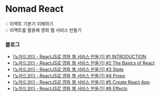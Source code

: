 # Nomad React

💡 리액트 기본기 이해하기
</br>
💡 리액트를 활용해 영화 웹 서비스 만들기

### 블로그
- <a href="https://velog.io/@min5x5/%EB%85%B8%EB%A7%88%EB%93%9C%EC%BD%94%EB%8D%94-ReactJS%EB%A1%9C-%EC%98%81%ED%99%94-%EC%9B%B9-%EC%84%9C%EB%B9%84%EC%8A%A4-%EB%A7%8C%EB%93%A4%EA%B8%B0-1-INTRODUCTION">[노마드코더 - ReactJS로 영화 웹 서비스 만들기] #1 INTRODUCTION</a>
- <a href="https://velog.io/@min5x5/%EB%85%B8%EB%A7%88%EB%93%9C%EC%BD%94%EB%8D%94-ReactJS%EB%A1%9C-%EC%98%81%ED%99%94-%EC%9B%B9-%EC%84%9C%EB%B9%84%EC%8A%A4-%EB%A7%8C%EB%93%A4%EA%B8%B0-2-The-Basics-of-React">[노마드코더 - ReactJS로 영화 웹 서비스 만들기] #2 The Basics of React</a>
- <a href="https://velog.io/@min5x5/%EB%85%B8%EB%A7%88%EB%93%9C%EC%BD%94%EB%8D%94-ReactJS%EB%A1%9C-%EC%98%81%ED%99%94-%EC%9B%B9-%EC%84%9C%EB%B9%84%EC%8A%A4-%EB%A7%8C%EB%93%A4%EA%B8%B0-3-State">[노마드코더 - ReactJS로 영화 웹 서비스 만들기] #3 State</a>
- <a href="https://velog.io/@min5x5/%EB%85%B8%EB%A7%88%EB%93%9C%EC%BD%94%EB%8D%94-ReactJS%EB%A1%9C-%EC%98%81%ED%99%94-%EC%9B%B9-%EC%84%9C%EB%B9%84%EC%8A%A4-%EB%A7%8C%EB%93%A4%EA%B8%B0-4-Props">[노마드코더 - ReactJS로 영화 웹 서비스 만들기] #4 Props</a>
- <a href="https://velog.io/@min5x5/%EB%85%B8%EB%A7%88%EB%93%9C%EC%BD%94%EB%8D%94-ReactJS%EB%A1%9C-%EC%98%81%ED%99%94-%EC%9B%B9-%EC%84%9C%EB%B9%84%EC%8A%A4-%EB%A7%8C%EB%93%A4%EA%B8%B0-5-Create-React-App">[노마드코더 - ReactJS로 영화 웹 서비스 만들기] #5 Create React App</a>
- <a href="https://velog.io/@min5x5/%EB%85%B8%EB%A7%88%EB%93%9C%EC%BD%94%EB%8D%94-ReactJS%EB%A1%9C-%EC%98%81%ED%99%94-%EC%9B%B9-%EC%84%9C%EB%B9%84%EC%8A%A4-%EB%A7%8C%EB%93%A4%EA%B8%B0-6-Effects">[노마드코더 - ReactJS로 영화 웹 서비스 만들기] #6 Effects</a>

